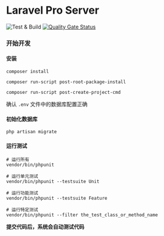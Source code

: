 # Laravel Pro Server

![Test & Build](https://github.com/laravel-pro/forum-server/workflows/Test%20&%20Build/badge.svg)
[![Quality Gate Status](https://sonarcloud.io/api/project_badges/measure?project=laravel-pro_forum-server&metric=alert_status)](https://sonarcloud.io/dashboard?id=laravel-pro_forum-server)

### 开始开发

#### 安装

```
composer install

composer run-script post-root-package-install

composer run-script post-create-project-cmd
```

确认 `.env` 文件中的数据库配置正确

#### 初始化数据库

```
php artisan migrate
```

#### 运行测试

```
# 运行所有
vendor/bin/phpunit

# 运行单元测试
vendor/bin/phpunit --testsuite Unit

# 运行功能测试
vendor/bin/phpunit --testsuite Feature

# 运行特定测试
vendor/bin/phpunit --filter the_test_class_or_method_name
```

**提交代码后，系统会自动测试代码**
